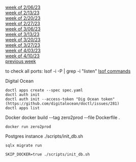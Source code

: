 [week of 2/06/23](/Rust/week_of_2_06_23.md)<br>
[week of 2/13/23](/Rust/week_of_2_13_23.md)<br>
[week of 2/20/23](/Rust/week_of_2_20_23.md)<br>
[week of 2/27/23](/Rust/week_of_2_27_23.md)<br> 
[week of 3/06/23](/Rust/week_of_3_06_23.md)<br> 
[week of 3/13/23](/Rust/week_of_3_13_23.md)<br> 
[week of 3/20/23](/Rust/week_of_3_20_23.md)<br> 
[week of 3/27/23](/Rust/week_of_3_27_23.md)<br> 
[week of 4/03/23](/Rust/week_of_4_03_23.md)<br> 
[week of 4/10/23](/Rust/week_of_4_10_23.md)<br> 
[previous week](/React/template_files.md)

to check all ports: lsof -i -P | grep -i "listen"
[lsof commands](https://phoenixnap.com/kb/lsof-command)

Digital Ocean

    doctl apps create --spec spec.yaml
    doctl auth init
    doctl auth init --access-token "Dig Ocean token" (https://github.com/digitalocean/doctl/issues/281)
    doctl apps list


Docker
    docker build --tag zero2prod --file Dockerfile .

    docker run zero2prod
    
Postgres instance
    ./scripts/init_db.sh

    sqlx migrate run

    SKIP_DOCKER=true ./scripts/init_db.sh

